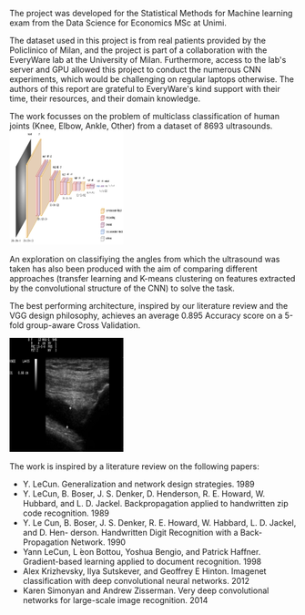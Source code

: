 The project was developed for the Statistical Methods for Machine learning exam from the Data Science for Economics MSc at Unimi. 

The dataset used in this project is from real patients provided by the Policlinico of Milan, and the project is part of a collaboration with the EveryWare lab at the University of Milan. 
Furthermore, access to the lab's server and GPU allowed this project to conduct the numerous CNN experiments, which would be challenging on regular laptops otherwise.
The authors of this report are grateful to EveryWare's kind support with their time, their resources, and their domain knowledge.

The work focusses on the problem of multiclass classification of human joints (Knee, Elbow, Ankle, Other) from a dataset of 8693 ultrasounds.
<img src="https://github.com/czephyr/msa_CNNproject/blob/main/msaarch.drawio.png" width="200" height="200" />

An exploration on classifiying the angles from which the ultrasound was taken has also been produced with the aim of 
comparing different approaches (transfer learning and K-means clustering on features extracted by the convolutional structure of the CNN) to solve the task.

The best performing architecture, inspired by our literature review and the VGG design philosophy, achieves an average 0.895 Accuracy score on a 5-fold group-aware Cross Validation. 

<img src="https://github.com/czephyr/msa_CNNproject/blob/main/Knee%20Ultrasound%20demonstration.png" width="200" height="200" />

The work is inspired by a literature review on the following papers:
- Y. LeCun. Generalization and network design strategies. 1989
- Y. LeCun, B. Boser, J. S. Denker, D. Henderson, R. E. Howard, W. Hubbard, and L. D.
Jackel. Backpropagation applied to handwritten zip code recognition. 1989
- Y. Le Cun, B. Boser, J. S. Denker, R. E. Howard, W. Habbard, L. D. Jackel, and D. Hen-
derson. Handwritten Digit Recognition with a Back-Propagation Network. 1990
- Yann LeCun, L ́eon Bottou, Yoshua Bengio, and Patrick Haffner. Gradient-based learning
applied to document recognition. 1998
- Alex Krizhevsky, Ilya Sutskever, and Geoffrey E Hinton. Imagenet classification with deep
convolutional neural networks. 2012
- Karen Simonyan and Andrew Zisserman. Very deep convolutional networks for large-scale
image recognition. 2014
